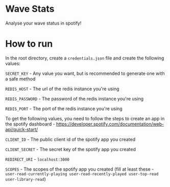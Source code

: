 # Wave Stats
Analyse your wave status in spotify!

# How to run
In the root directory, create a ```credentials.json``` file and create the following values:

```SECRET_KEY``` - Any value you want, but is recommended to generate one with a safe method

```REDIS_HOST``` - The url of the redis instance you're using

```REDIS_PASSWORD``` - The password of the redis instance you're using

```REDIS_PORT``` - The port of the redis instance you're using

To get the following values, you need to follow the steps to create an app in the spotify dashboard - https://developer.spotify.com/documentation/web-api/quick-start/

```CLIENT_ID``` - The public client id of the spotify app you created

```CLIENT_SECRET``` - The secret key of the spotify app you created

```REDIRECT_URI``` - ```localhost:3000```

```SCOPES``` - The scopes of the spotify app you created (fill at least these - ```user-read-currently-playing user-read-recently-played user-top-read user-library-read```)
